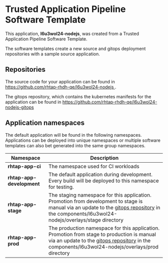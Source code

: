 # Trusted Application Pipeline Software Template

This application, **l6u3wol24-nodejs**, was created from a Trusted Application Pipeline Software Template.

The software templates create a new source and gitops deployment repositories with a sample source application. 

## Repositories

The source code for your application can be found in [https://github.com/rhtap-rhdh-qe/l6u3wol24-nodejs ](https://github.com/rhtap-rhdh-qe/l6u3wol24-nodejs ).
 
The gitops repository, which contains the kubernetes manifests for the application can be found in 
[https://github.com/rhtap-rhdh-qe/l6u3wol24-nodejs-gitops ](https://github.com/rhtap-rhdh-qe/l6u3wol24-nodejs-gitops ) 

## Application namespaces 

The default application will be found in the following namespaces. Applications can be deployed into unique namespaces or multiple software templates can also bet generated into the same group namespaces.  

|  Namespace   |  Description   |  
| -------- | -------- |
| **rhtap-app-ci** | The namespace used for CI workloads |
| **rhtap-app-development** | The default application during development. Every build will be deployed to this namespace for testing. |
| **rhtap-app-stage** | The staging namespace for this application. Promotion from development to stage is manual via an update to the [gitops repository](https://github.com/rhtap-rhdh-qe/l6u3wol24-nodejs-gitops ) in the components/l6u3wol24-nodejs/overlays/stage directory |
| **rhtap-app-prod** | The production namespace for this application. Promotion from stage to production is manual via an update to the [gitops repository](https://github.com/rhtap-rhdh-qe/l6u3wol24-nodejs-gitops ) in the components/l6u3wol24-nodejs/overlays/prod directory |